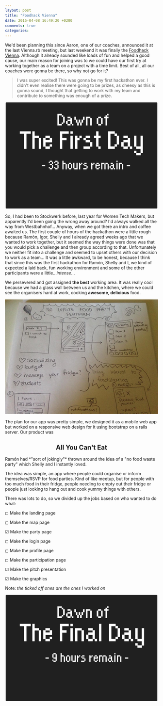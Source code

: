 ```yaml
---
layout: post
title: "Foodhack Vienna"
date: 2015-04-08 16:49:20 +0200
comments: true
categories: 
---
```

We'd been planning this since Aaron, one of our coaches, announced it at the last Vienna.rb meeting, but last weekend it was finally the [Foodhack Vienna](http://foodhack.wirsing.io/). Although it already sounded like loads of fun and helped a good cause, our main reason for joining was to we could have our first try at working together as a team on a project with a time limit. Best of all, all our coaches were gonna be there, so why not go for it? 

> I was super excited! This was gonna be my first hackathon ever. I didn't even realise there were going to be prizes, as cheesy as this is gonna sound, I thought that getting to work with my team and contribute to something was enough of a prize.

<center>
<img src="/images/foodhack/firstday.png"> 
</center>

So, I had been to Stockwerk before, last year for Women Tech Makers, but apparently I'd been going the wrong away around? I'd always walked all the way from Westbahnhof... Anyway, when we got there an intro and coffee awaited us. The first couple of hours of the hackathon were a little rough because Ramón, Igor, Shelly and I already agreed weeks ago that we wanted to work together, but it seemed the way things were done was that you would pick a challenge and then group according to that. Unfortunately we neither fit into a challenge and seemed to upset others with our decision to work as a team... It was a little awkward, to be honest, because I think that since this was the first hackathon for Ramón, Shelly and I, we kind of expected a laid back, fun working environment and some of the other participants were a little...*intense*...

We persevered and got assigned **the best** working area. It was really cool because we had a glass wall between us and the kitchen, where we could see the organisers hard at work, cooking **awesome, delicious** food. 

<center>
<img src="/images/foodhack/plan.jpg"> 
</center>

The plan for our app was pretty simple, we designed it as a mobile web app but worked on a responsive web design for it using bootstrap on a rails server. Our product was 
<center>
<h2>All You Can't Eat</h2>
 </center>
Ramón had *"sort of jokingly"* thrown around the idea of a "no food waste party" which Shelly and I instantly loved. 

The idea was simple, an app where people could organise or inform themselves/RSVP for food parties. Kind of like meetup, but for people with too much food in their fridge, people needing to empty out their fridge or people just looking to hang out and cook yummy things with others.

There was lots to do, so we divided up the jobs based on who wanted to do what:

◻︎ Make the landing page

◻︎ Make the map page

☑︎ Make the party page

◻︎ Make the login page

◻︎ Make the profile page

◻︎ Make the participation page

☑︎ Make the pitch presentation

☑︎ Make the graphics

Note: *the ticked off ones are the ones I worked on*


<center>
<img src="/images/foodhack/finalday.png"> 
</center>